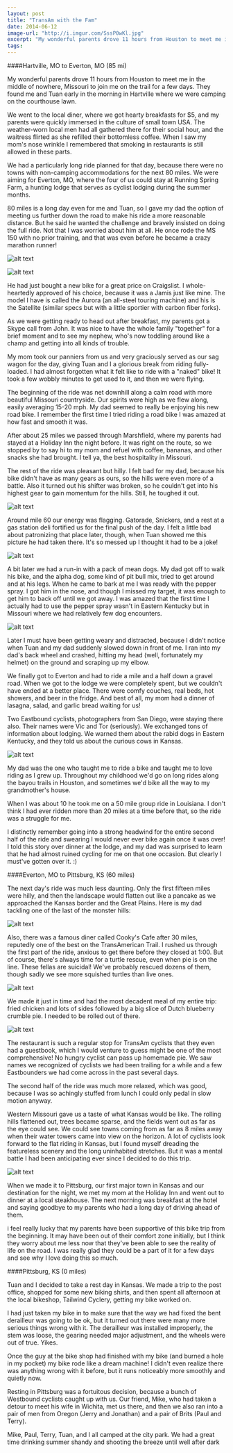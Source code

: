```yaml
---
layout: post
title: "TransAm with the Fam"
date: 2014-06-12
image-url: "http://i.imgur.com/SssP0wKl.jpg"
excerpt: "My wonderful parents drove 11 hours from Houston to meet me in the middle of nowhere, Missouri to join me on the trail for a few days. They found me and Tuan early in the morning in Hartville where we were camping on the courthouse lawn. "
tags:
---
```

####Hartville, MO to Everton, MO (85 mi)

My wonderful parents drove 11 hours from Houston to meet me in the middle of nowhere, Missouri to join me on the trail for a few days. They found me and Tuan early in the morning in Hartville where we were camping on the courthouse lawn. 

We went to the local diner, where we got hearty breakfasts for $5, and my parents were quickly immersed in the culture of small town USA. The weather-worn local men had all gathered there for their social hour, and the waitress flirted as she refilled their bottomless coffee. When I saw my mom's nose wrinkle I remembered that smoking in restaurants is still allowed in these parts. 

We had a particularly long ride planned for that day, because there were no towns with non-camping accommodations for the next 80 miles. We were aiming for Everton, MO, where the four of us could stay at Running Spring Farm, a hunting lodge that serves as cyclist lodging during the summer months. 

80 miles is a long day even for me and Tuan, so I gave my dad the option of meeting us further down the road to make his ride a more reasonable distance. But he said he wanted the challenge and bravely insisted on doing the full ride. Not that I was worried about him at all. He once rode the MS 150 with no prior training, and that was even before he became a crazy marathon runner!

![alt text](http://i.imgur.com/1PYQeFyl.jpg)

![alt text](http://i.imgur.com/Qlz15SWl.jpg "Ready to roll")

He had just bought a new bike for a great price on Craigslist. I whole-heartedly approved of his choice, because it was a Jamis just like mine. The model I have is called the Aurora (an all-steel touring machine) and his is the Satellite (similar specs but with a little sportier with carbon fiber forks). 

As we were getting ready to head out after breakfast, my parents got a Skype call from John. It was nice to have the whole family "together" for a brief moment and to see my nephew, who's now toddling around like a champ and getting into all kinds of trouble.

My mom took our panniers from us and very graciously served as our sag wagon for the day, giving Tuan and I a glorious break from riding fully-loaded. I had almost forgotten what it felt like to ride with a "naked" bike! It took a few wobbly minutes to get used to it, and then we were flying. 

The beginning of the ride was net downhill along a calm road with more beautiful Missouri countryside. Our spirits were high as we flew along, easily averaging 15-20 mph. My dad seemed to really be enjoying his new road bike. I remember the first time I tried riding a road bike I was amazed at how fast and smooth it was.

After about 25 miles we passed through Marshfield, where my parents had stayed at a Holiday Inn the night before. It was right on the route, so we stopped by to say hi to my mom and refuel with coffee, bananas, and other snacks she had brought. I tell ya, the best hospitality in Missouri.

The rest of the ride was pleasant but hilly. I felt bad for my dad, because his bike didn't have as many gears as ours, so the hills were even more of a battle. Also it turned out his shifter was broken, so he couldn't get into his highest gear to gain momentum for the hills. Still, he toughed it out.

![alt text](http://i.imgur.com/OFuW2PUl.jpg)

Around mile 60 our energy was flagging. Gatorade, Snickers, and a rest at a gas station deli fortified us for the final push of the day. I felt a little bad about patronizing that place later, though, when Tuan showed me this picture he had taken there. It's so messed up I thought it had to be a joke! 

![alt text](http://i.imgur.com/leHp4Oxl.jpg)

A bit later we had a run-in with a pack of mean dogs. My dad got off to walk his bike, and the alpha dog, some kind of pit bull mix, tried to get around and at his legs. When he came to bark at me I was ready with the pepper spray. I got him in the nose, and though I missed my target, it was enough to get him to back off until we got away. I was amazed that the first time I actually had to use the pepper spray wasn't in Eastern Kentucky but in Missouri where we had relatively few dog encounters.

![alt text](http://i.imgur.com/ubK7hUJl.jpg)

Later I must have been getting weary and distracted, because I didn't notice when Tuan and my dad suddenly slowed down in front of me. I ran into my dad's back wheel and crashed, hitting my head (well, fortunately my helmet) on the ground and scraping up my elbow. 
 
We finally got to Everton and had to ride a mile and a half down a gravel road. When we got to the lodge we were completely spent, but we couldn't have ended at a better place. There were comfy couches, real beds, hot showers, and beer in the fridge. And best of all, my mom had a dinner of lasagna, salad, and garlic bread waiting for us! 

Two Eastbound cyclists, photographers from San Diego, were staying there also. Their names were Vic and Tor (seriously). We exchanged tons of information about lodging. We warned them about the rabid dogs in Eastern Kentucky, and they told us about the curious cows in Kansas.

![alt text](http://i.imgur.com/dXqxUrVl.jpg)

My dad was the one who taught me to ride a bike and taught me to love riding as I grew up. Throughout my childhood we'd go on long rides along the bayou trails in Houston, and sometimes we'd bike all the way to my grandmother's house. 

When I was about 10 he took me on a 50 mile group ride in Louisiana. I don't think I had ever ridden more than 20 miles at a time before that, so the ride was a struggle for me. 

I distinctly remember going into a strong headwind for the entire second half of the ride and swearing I would never ever bike again once it was over! I told this story over dinner at the lodge, and my dad was surprised to learn that he had almost ruined cycling for me on that one occasion. But clearly I must've gotten over it. :)

####Everton, MO to Pittsburg, KS (60 miles)

The next day's ride was much less daunting. Only the first fifteen miles were hilly, and then the landscape would flatten out like a pancake as we approached the Kansas border and the Great Plains. Here is my dad tackling one of the last of the monster hills:

![alt text](http://i.imgur.com/uhrY3swl.jpg)

Also, there was a famous diner called Cooky's Cafe after 30 miles, reputedly one of the best on the TransAmerican Trail. I rushed us through the first part of the ride, anxious to get there before they closed at 1:00. But of course, there's always time for a turtle rescue, even when pie is on the line. These fellas are suicidal! We've probably rescued dozens of them, though sadly we see more squished turtles than live ones.

![alt text](http://i.imgur.com/rDShnh6l.jpg)

We made it just in time and had the most decadent meal of my entire trip: fried chicken and lots of sides followed by a big slice of Dutch blueberry crumble pie. I needed to be rolled out of there. 

![alt text](http://i.imgur.com/AGNVMyFl.jpg)

The restaurant is such a regular stop for TransAm cyclists that they even had a guestbook, which I would venture to guess might be one of the most comprehensive! No hungry cyclist can pass up homemade pie. We saw names we recognized of cyclists we had been trailing for a while and a few Eastbounders we had come across in the past several days.

The second half of the ride was much more relaxed, which was good, because I was so achingly stuffed from lunch I could only pedal in slow motion anyway. 

Western Missouri gave us a taste of what Kansas would be like. The rolling hills flattened out, trees became sparse, and the fields went out as far as the eye could see. We could see towns coming from as far as 8 miles away when their water towers came into view on the horizon. A lot of cyclists look forward to the flat riding in Kansas, but I found myself dreading the featureless scenery and the long uninhabited stretches. But it was a mental battle I had been anticipating ever since I decided to do this trip.

![alt text](http://i.imgur.com/kuYX1vUl.jpg)

When we made it to Pittsburg, our first major town in Kansas and our destination for the night, we met my mom at the Holiday Inn and went out to dinner at a local steakhouse. The next morning was breakfast at the hotel and saying goodbye to my parents who had a long day of driving ahead of them.

i feel really lucky that my parents have been supportive of this bike trip from the beginning. It may have been out of their comfort zone initially, but I think they worry about me less now that they've been able to see the reality of life on the road. I was really glad they could be a part of it for a few days and see why I love doing this so much.

####Pittsburg, KS (0 miles)

Tuan and I decided to take a rest day in Kansas. We made a trip to the post office, shopped for some new biking shirts, and then spent all afternoon at the local bikeshop, Tailwind Cyclery, getting my bike worked on. 

I had just taken my bike in to make sure that the way we had fixed the bent derailleur was going to be ok, but it turned out there were many more serious things wrong with it. The derailleur was installed improperly, the stem was loose, the gearing needed major adjustment, and the wheels were out of true. Yikes. 

Once the guy at the bike shop had finished with my bike (and burned a hole in my pocket) my bike rode like a dream machine! I didn't even realize there was anything wrong with it before, but it runs noticeably more smoothly and quietly now.

Resting in Pittsburg was a fortuitous decision, because a bunch of Westbound cyclists caught up with us. Our friend, Mike, who had taken a detour to meet his wife in Wichita, met us there, and then we also ran into a pair of men from Oregon (Jerry and Jonathan) and a pair of Brits (Paul and Terry). 

Mike, Paul, Terry, Tuan, and I all camped at the city park. We had a great time drinking summer shandy and shooting the breeze until well after dark